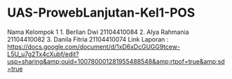 # UAS-ProwebLanjutan-Kel1-POS
Nama Kelompok 1 1. Berlian Dwi 21104410084 2. Alya Rahmania 21104410082 3. Danila Fitria 21104410074  Link Laporan : https://docs.google.com/document/d/1xD6xDcGUGG9tcew-L5U_u7g2Tx4cXubf/edit?usp=sharing&amp;ouid=100780001281955488548&amp;rtpof=true&amp;sd=true
